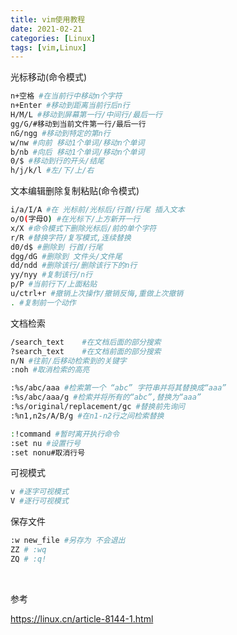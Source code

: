 ```yaml
---
title: vim使用教程
date: 2021-02-21
categories: [Linux]
tags: [vim,Linux] 
---
```


光标移动(命令模式)

```bash
n+空格 #在当前行中移动n个字符
n+Enter #移动到距离当前行后n行
H/M/L #移动到屏幕第一行/中间行/最后一行
gg/G/#移动到当前文件第一行/最后一行
nG/ngg #移动到特定的第n行
w/nw #向前 移动1个单词/移动n个单词
b/nb #向后 移动1个单词/移动n个单词
0/$ #移动到行的开头/结尾
h/j/k/l #左/下/上/右
```

文本编辑删除复制粘贴(命令模式)

```bash
i/a/I/A	#在 光标前/光标后/行首/行尾 插入文本
o/O(字母O) #在光标下/上方新开一行
x/X #命令模式下删除光标后/前的单个字符
r/R #替换字符/复写模式,连续替换
d0/d$ #删除到 行首/行尾
dgg/dG #删除到 文件头/文件尾
dd/ndd #删除该行/删除该行下的n行
yy/nyy #复制该行/n行
p/P #当前行下/上面粘贴
u/ctrl+r #撤销上次操作/撤销反悔,重做上次撤销
. #复制前一个动作
```

文档检索

```bash
/search_text	#在文档后面的部分搜索
?search_text	#在文档前面的部分搜索
n/N	#往前/后移动检索到的关键字
:noh #取消检索的高亮

:%s/abc/aaa	#检索第一个 “abc” 字符串并将其替换成“aaa”
:%s/abc/aaa/g #检索并将所有的“abc”,替换为“aaa”
:%s/original/replacement/gc	#替换前先询问
:%n1,n2s/A/B/g #在n1-n2行之间检索替换

:!command #暂时离开执行命令
:set nu #设置行号
:set nonu#取消行号
```

可视模式

```bash
v #逐字可视模式
V #逐行可视模式
```

保存文件

```bash
:w new_file #另存为 不会退出
ZZ # :wq
ZQ # :q!
```

​    

参考

https://linux.cn/article-8144-1.html